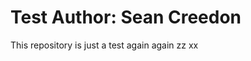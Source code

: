 Test
Author: Sean Creedon
=============================

This repository is just a test again again zz xx
